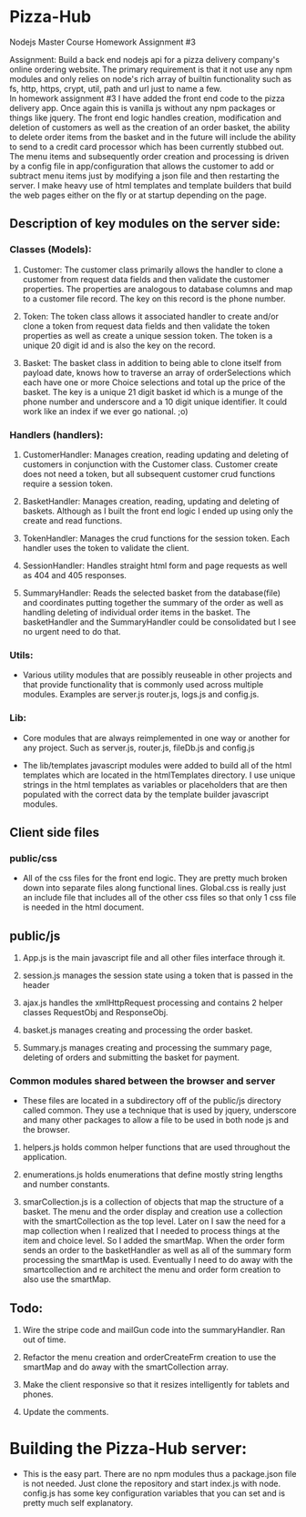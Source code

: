 # Pizza-Hub
Nodejs Master Course Homework Assignment #3

Assignment: Build a back end nodejs api for a pizza delivery company's online ordering website. The primary requirement is that it not use any npm modules and only relies on node's rich array of builtin functionality such as fs, http, https, crypt, util, path and url just to name a few.</br>
In homework assignment #3 I have added the front end code to the pizza delivery app. Once again this is vanilla js without any npm packages or things like jquery. The front end logic handles creation, modification and deletion of customers as well as the creation of an order basket, the ability to delete order items from the basket and in the future will include the ability to send to a credit card processor which has been currently stubbed out. The menu items and subsequently order creation and processing is driven by a config file in app/configuration that allows the customer to add or subtract menu items just by modifying a json file and then restarting the server. I make heavy use of html templates and template builders that build the web pages either on the fly or at startup depending on the page.

## Description of key modules on the server side:

### Classes (Models):

1. Customer: The customer class primarily allows the handler to clone a customer from request data fields and then validate the customer properties. The properties are analogous to database columns and map to a customer file record. The key on this record is the phone number.

2. Token: The token class allows it associated handler to create and/or clone a token from request data fields and then validate the token properties as well as create a unique session token. The token is a unique 20 digit id and is also the key on the record.

3. Basket: The basket class in addition to being able to clone itself from payload date, knows how to traverse an array of orderSelections which each have one or more Choice selections and total up the price of the basket. The key is a unique 21 digit basket id which is a munge of the phone number and underscore and a 10 digit unique identifier. It could work like an index if we ever go national. ;o)

### Handlers (handlers):

1. CustomerHandler: Manages creation, reading updating and deleting of customers in conjunction with the Customer class. Customer create does not need a token, but all subsequent customer crud functions require a session token.

2. BasketHandler: Manages creation, reading, updating and deleting of baskets. Although as I built the front end logic I ended up using only the create and read functions.

3. TokenHandler: Manages the crud functions for the session token. Each handler uses the token to validate the client.

4. SessionHandler:  Handles straight html form and page requests as well as 404 and 405 responses.

5. SummaryHandler: Reads the selected basket from the database(file) and coordinates putting together the summary of the order as well as handling deleting of individual order items in the basket. The basketHandler and the SummaryHandler could be consolidated but I see no urgent need to do that.

### Utils:

- Various utility modules that are possibly reuseable in other projects and that provide functionality that is commonly used across multiple modules. Examples are server.js router.js, logs.js and config.js.

### Lib:

- Core modules that are always reimplemented in one way or another for any project. Such as server.js, router.js, fileDb.js and config.js

- The lib/templates javascript modules were added to build all of the html templates which are located in the htmlTemplates directory. I use unique strings in the html templates as variables or placeholders that are then populated with the correct data by the template builder javascript modules.

## Client side files

### public/css

- All of the css files for the front end logic. They are pretty much broken down into separate files along functional lines. Global.css is really just an include file that includes all of the other css files so that only 1 css file is needed in the html document.

## public/js

1. App.js is the main javascript file and all other files interface through it.

2. session.js manages the session state using a token that is passed in the header

3. ajax.js handles the xmlHttpRequest processing and contains 2 helper classes RequestObj and ResponseObj.

4. basket.js manages creating and processing the order basket.

5. Summary.js manages creating and processing the summary page, deleting of orders and submitting the basket for payment.

### Common modules shared between the browser and server

- These files are located in a subdirectory off of the public/js directory called common. They use a technique that is used by jquery, underscore and many other packages to allow a file to be used in both node js and the browser.

1. helpers.js holds common helper functions that are used throughout the application.

2. enumerations.js holds enumerations that define mostly string lengths and number constants.

3. smarCollection.js is a collection of objects that map the structure of a basket. The menu and the order display and creation use a collection with the smartCollection as the top level. Later on I saw the need for a map collection when I realized that I needed to process things at the item and choice level. So I added the smartMap. When the order form sends an order to the basketHandler as well as all of the summary form processing the smartMap is used. Eventually I need to do away with the smartcollection and re architect the menu and order form creation to also use the smartMap.

## Todo:

1. Wire the stripe code and mailGun code into the summaryHandler. Ran out of time.

2. Refactor the menu creation and orderCreateFrm creation to use the smartMap and do away with the smartCollection array.

3. Make the client responsive so that it resizes intelligently for tablets and phones.

4. Update the comments.


# Building the Pizza-Hub server:

- This is the easy part. There are no npm modules thus a package.json file is not needed. Just clone the repository and start index.js with node. config.js has some key configuration variables that you can set and is pretty much self explanatory.
